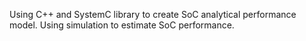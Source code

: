 Using C++ and SystemC library to create SoC analytical performance model. Using simulation to estimate SoC performance.